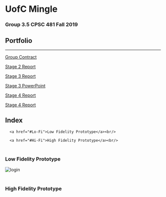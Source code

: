 # UofC Mingle
### Group 3.5 CPSC 481 Fall 2019
## Portfolio

---


[Group Contract](../pdf/TeamContract.pdf)
<a href="https://colin-lacey.github.io/UofC-Mingle/pdf/TeamContract.pdf"></a>

[Stage 2 Report](../pdf/report.pdf)
<a href="https://colin-lacey.github.io/UofC-Mingle/pdf/report.pdf"></a>

[Stage 3 Report](../pdf/report-3.pdf)
 <a href="https://colin-lacey.github.io/UofC-Mingle/pdf/report-3.pdf"></a>
 
 [Stage 3 PowerPoint](../pdf/ppt3.pptx)
 <a href="https://colin-lacey.github.io/UofC-Mingle/pdf/ppt3.pptx"></a>
 
 [Stage 4 Report](../pdf/report-4.pdf)
 <a href="https://colin-lacey.github.io/UofC-Mingle/pdf/report-4.pdf"></a>
 
 [Stage 4 Report](../pdf/report-5.pdf)
 <a href="https://colin-lacey.github.io/UofC-Mingle/pdf/report-5.pdf"></a>

## Index
<section>
  <nav id="nav">
      
      <a href="#Lo-Fi">Low Fidelity Prototype</a><br/>
      
      <a href="#Hi-Fi">High Fidelity Prototype</a><br/>
      
  </nav>
</section>



<section id="Lo-Fi">
  <h3><br/>Low Fidelity Prototype</h3>
  <img src="https://colin-lacey.github.io/UofC-Mingle/images/login.jpg" alt="login">
  <img src="https://colin-lacey.github.io/UofC-Mingle/images/categories.jpg" alt="">
  <img src="https://colin-lacey.github.io/UofC-Mingle/images/scroll.jpg" alt="">
  <img src="https://colin-lacey.github.io/UofC-Mingle/images/clublisting.jpg" alt="">
  <img src="https://colin-lacey.github.io/UofC-Mingle/images/clubpage.jpg" alt="">
  <img src="https://colin-lacey.github.io/UofC-Mingle/images/map.jpg" alt="">
<section id="Hi-Fi">
  <h3><br/>High Fidelity Prototype</h3>
  
  

  

<section>
